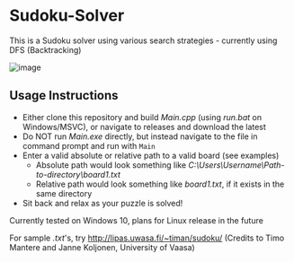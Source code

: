 # Sudoku-Solver
 This is a Sudoku solver using various search strategies - currently using DFS (Backtracking)
 
 ![image](https://user-images.githubusercontent.com/4008778/81976581-99457b00-95dd-11ea-8fbb-add8605eb1ab.PNG)
 
 ## Usage Instructions
 * Either clone this repository and build *Main.cpp* (using *run.bat* on Windows/MSVC), or navigate to releases and download the latest
 * Do NOT run *Main.exe* directly, but instead navigate to the file in command prompt and run with `Main`
 * Enter a valid absolute or relative path to a valid board (see examples)
   * Absolute path would look something like *C:\Users\Username\Path-to-directory\board1.txt*
   * Relative path would look something like *board1.txt*, if it exists in the same directory
 * Sit back and relax as your puzzle is solved!
 
 Currently tested on Windows 10, plans for Linux release in the future
 
 For sample *.txt*'s, try http://lipas.uwasa.fi/~timan/sudoku/ (Credits to Timo Mantere and Janne Koljonen, University of Vaasa)
